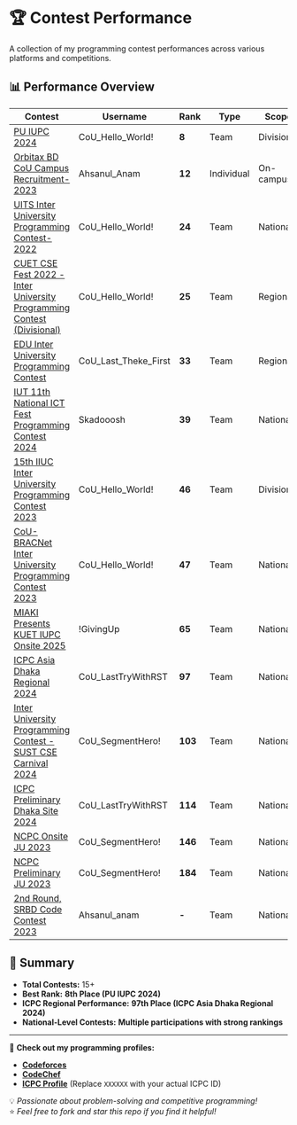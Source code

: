 # 🏆 Contest Performance

A collection of my programming contest performances across various platforms and competitions.

## 📊 Performance Overview

| Contest | Username | Rank | Type | Scope |
| -- | -------- | ----------- | ---- | ---- |
| [PU IUPC 2024](https://drive.google.com/file/d/18RtwhBCQ5C03zFndpdQE2MXIfN-gyt2s/view?fbclid=IwAR3xJkd6mFvv0t7SQF2uClv7zlyYwIIpazVZh5lVk2UTy3_pCUSPHrRjgiY) | CoU_Hello_World! | **8** | Team | Divisional |
| [Orbitax BD CoU Campus Recruitment-2023]() | Ahsanul_Anam | **12** | Individual | On-campus |
| [UITS Inter University Programming Contest-2022](https://bapsoj.org/contests/ncpc-onsite-2023-hosted-by-ju/standings) | CoU_Hello_World! | **24** | Team | National |
| [CUET CSE Fest 2022 - Inter University Programming Contest (Divisional)](https://toph.co/c/cuet-cse-fest-2022-inter-university-divisional/standings) | CoU_Hello_World! | **25** | Team | Regional |
| [EDU Inter University Programming Contest](https://drive.google.com/file/d/1dedX9DKYJpDzBYGWYAiFZcJvRUcYV4LQ/view?fbclid=IwAR06D0JZttiAVFEW98zWRVUGp9e2KxMqIioUi-Xmi9PUarjTdS5xg0PP_L0) | CoU_Last_Theke_First | **33** | Team | Regional |
| [IUT 11th National ICT Fest Programming Contest 2024](https://toph.co/c/iut-11th-national-ict-fest-2024/standings) | Skadooosh | **39** | Team | National |
| [15th IIUC Inter University Programming Contest 2023](https://toph.co/c/15th-iiuc-inter-university-2023/standings) | CoU_Hello_World! | **46** | Team | Divisional |
| [CoU-BRACNet Inter University Programming Contest 2023](https://toph.co/c/cou-bracnet-inter-university-2023/standings) | CoU_Hello_World! | **47** | Team | National |
| [MIAKI Presents KUET IUPC Onsite 2025](https://bapsoj.org/contests/miaki-presents-kuet-iupc-onsite-2025/standings) | !GivingUp | **65** | Team | National |
| [ICPC Asia Dhaka Regional 2024](https://bapsoj.org/contests/icpc-asia-dhaka-regional-contest-2024-onsite-round) | CoU_LastTryWithRST | **97** | Team | National |
| [Inter University Programming Contest - SUST CSE Carnival 2024](https://toph.co/c/inter-university-sust-cse-carnival-2024/standings) | CoU_SegmentHero! | **103** | Team | National |
| [ICPC Preliminary Dhaka Site 2024](https://bapsoj.org/contests/icpc-preliminary-dhaka-site-2024/standings) | CoU_LastTryWithRST | **114** | Team | National |
| [NCPC Onsite JU 2023](https://bapsoj.org/contests/ncpc-onsite-2023-hosted-by-ju/standings) | CoU_SegmentHero! | **146** | Team | National |
| [NCPC Preliminary JU 2023](https://bapsoj.org/contests/ncpc-preliminary-ju-2023/standings) | CoU_SegmentHero! | **184** | Team | National |
| [2nd Round, SRBD Code Contest 2023]() | Ahsanul_anam | **-** | Team | National |

## 🚀 Summary
- **Total Contests:** 15+  
- **Best Rank:** **8th Place (PU IUPC 2024)**  
- **ICPC Regional Performance:** **97th Place (ICPC Asia Dhaka Regional 2024)**  
- **National-Level Contests:** **Multiple participations with strong rankings**  

---

🔗 **Check out my programming profiles:**  
- **[Codeforces](https://codeforces.com/profile/AASaboj)**
- **[CodeChef](https://www.codechef.com/users/AASaboj)**
- **[ICPC Profile](https://icpc.global/private/person/XXXXXX/ICPCID)** (Replace `XXXXXX` with your actual ICPC ID)

💡 *Passionate about problem-solving and competitive programming!*  
⭐ *Feel free to fork and star this repo if you find it helpful!*  
